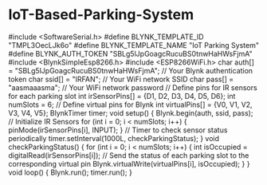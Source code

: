 # IoT-Based-Parking-System
#include <SoftwareSerial.h>
#define BLYNK_TEMPLATE_ID "TMPL3OecLJk6o"
#define BLYNK_TEMPLATE_NAME "IoT Parking System"
#define BLYNK_AUTH_TOKEN "SBLg5lJpGoagcRucuBS0tnwHaHWsFjmA"
#include <BlynkSimpleEsp8266.h>
#include <ESP8266WiFi.h>
char auth[] = "SBLg5lJpGoagcRucuBS0tnwHaHWsFjmA"; // Your Blynk authentication token
char ssid[] = "IRFAN"; // Your WiFi network SSID
char pass[] = "aasmaaasma"; // Your WiFi network password
// Define pins for IR sensors for each parking slot
int irSensorPins[] = {D1, D2, D3, D4, D5, D6};
int numSlots = 6;
// Define virtual pins for Blynk
int virtualPins[] = {V0, V1, V2, V3, V4, V5};
BlynkTimer timer;
void setup() {
Blynk.begin(auth, ssid, pass);
// Initialize IR Sensors
for (int i = 0; i < numSlots; i++) {
pinMode(irSensorPins[i], INPUT);
}
// Timer to check sensor status periodically
timer.setInterval(1000L, checkParkingStatus);
}
void checkParkingStatus() {
for (int i = 0; i < numSlots; i++) {
int isOccupied = digitalRead(irSensorPins[i]);
// Send the status of each parking slot to the corresponding virtual pin
Blynk.virtualWrite(virtualPins[i], isOccupied);
}
}
void loop() {
Blynk.run();
timer.run();
}
